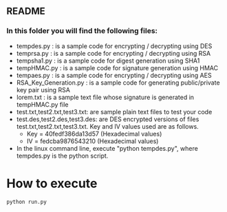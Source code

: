## README

### In this folder you will find the following files:

- tempdes.py : is a sample code for encrypting / decrypting using DES
- temprsa.py : is a sample code for encrypting / decrypting using RSA
- tempsha1.py : is a sample code for digest generation using SHA1
- tempHMAC.py : is a sample code for signature generation using HMAC
- tempaes.py : is a sample code for encrypting / decrypting using AES
- RSA_Key_Generation.py : is a sample code for generating public/private key pair using RSA
- lorem.txt : is a sample text file whose signature is generated in tempHMAC.py file
- test.txt,test2.txt,test3.txt: are sample plain text files to test your code
- test.des,test2.des,test3.des: are DES encrypted versions of files test.txt,test2.txt,test3.txt. 
  Key and IV values used are as follows.
	- Key = 40fedf386da13d57 (Hexadecimal values)
	- IV  = fedcba9876543210 (Hexadecimal values)
- In the linux command line, execute "python tempdes.py", where tempdes.py 
is the python script.

# How to execute 

```
python run.py
```
